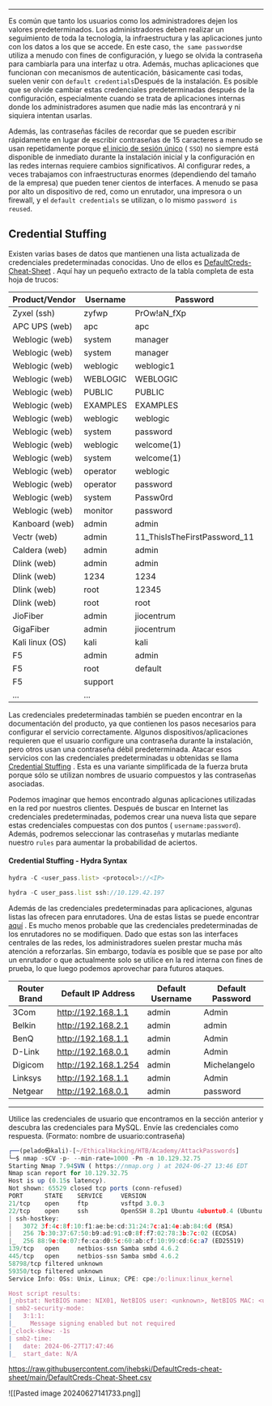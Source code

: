 
---

Es común que tanto los usuarios como los administradores dejen los valores predeterminados. Los administradores deben realizar un seguimiento de toda la tecnología, la infraestructura y las aplicaciones junto con los datos a los que se accede. En este caso, `the same password`se utiliza a menudo con fines de configuración, y luego se olvida la contraseña para cambiarla para una interfaz u otra. Además, muchas aplicaciones que funcionan con mecanismos de autenticación, básicamente casi todas, suelen venir con `default credentials`Después de la instalación. Es posible que se olvide cambiar estas credenciales predeterminadas después de la configuración, especialmente cuando se trata de aplicaciones internas donde los administradores asumen que nadie más las encontrará y ni siquiera intentan usarlas.

Además, las contraseñas fáciles de recordar que se pueden escribir rápidamente en lugar de escribir contraseñas de 15 caracteres a menudo se usan repetidamente porque [el inicio de sesión único](https://en.wikipedia.org/wiki/Single_sign-on) ( `SSO`) no siempre está disponible de inmediato durante la instalación inicial y la configuración en las redes internas requiere cambios significativos. Al configurar redes, a veces trabajamos con infraestructuras enormes (dependiendo del tamaño de la empresa) que pueden tener cientos de interfaces. A menudo se pasa por alto un dispositivo de red, como un enrutador, una impresora o un firewall, y el `default credentials` se utilizan, o lo mismo `password is reused`.

## Credential Stuffing
Existen varias bases de datos que mantienen una lista actualizada de credenciales predeterminadas conocidas. Uno de ellos es [DefaultCreds-Cheat-Sheet](https://github.com/ihebski/DefaultCreds-cheat-sheet) . Aquí hay un pequeño extracto de la tabla completa de esta hoja de trucos:

|**Product/Vendor**|**Username**|**Password**|
|---|---|---|
|Zyxel (ssh)|zyfwp|PrOw!aN_fXp|
|APC UPS (web)|apc|apc|
|Weblogic (web)|system|manager|
|Weblogic (web)|system|manager|
|Weblogic (web)|weblogic|weblogic1|
|Weblogic (web)|WEBLOGIC|WEBLOGIC|
|Weblogic (web)|PUBLIC|PUBLIC|
|Weblogic (web)|EXAMPLES|EXAMPLES|
|Weblogic (web)|weblogic|weblogic|
|Weblogic (web)|system|password|
|Weblogic (web)|weblogic|welcome(1)|
|Weblogic (web)|system|welcome(1)|
|Weblogic (web)|operator|weblogic|
|Weblogic (web)|operator|password|
|Weblogic (web)|system|Passw0rd|
|Weblogic (web)|monitor|password|
|Kanboard (web)|admin|admin|
|Vectr (web)|admin|11_ThisIsTheFirstPassword_11|
|Caldera (web)|admin|admin|
|Dlink (web)|admin|admin|
|Dlink (web)|1234|1234|
|Dlink (web)|root|12345|
|Dlink (web)|root|root|
|JioFiber|admin|jiocentrum|
|GigaFiber|admin|jiocentrum|
|Kali linux (OS)|kali|kali|
|F5|admin|admin|
|F5|root|default|
|F5|support||
|...|...||
Las credenciales predeterminadas también se pueden encontrar en la documentación del producto, ya que contienen los pasos necesarios para configurar el servicio correctamente. Algunos dispositivos/aplicaciones requieren que el usuario configure una contraseña durante la instalación, pero otros usan una contraseña débil predeterminada. Atacar esos servicios con las credenciales predeterminadas u obtenidas se llama [Credential Stuffing](https://owasp.org/www-community/attacks/Credential_stuffing) . Esta es una variante simplificada de la fuerza bruta porque sólo se utilizan nombres de usuario compuestos y las contraseñas asociadas.

Podemos imaginar que hemos encontrado algunas aplicaciones utilizadas en la red por nuestros clientes. Después de buscar en Internet las credenciales predeterminadas, podemos crear una nueva lista que separe estas credenciales compuestas con dos puntos ( `username:password`). Además, podremos seleccionar las contraseñas y mutarlas mediante nuestro `rules` para aumentar la probabilidad de aciertos.

#### Credential Stuffing - Hydra Syntax
```js
hydra -C <user_pass.list> <protocol>://<IP>
```

```js
hydra -C user_pass.list ssh://10.129.42.197
```

Además de las credenciales predeterminadas para aplicaciones, algunas listas las ofrecen para enrutadores. Una de estas listas se puede encontrar [aquí](https://www.softwaretestinghelp.com/default-router-username-and-password-list/) . Es mucho menos probable que las credenciales predeterminadas de los enrutadores no se modifiquen. Dado que estas son las interfaces centrales de las redes, los administradores suelen prestar mucha más atención a reforzarlas. Sin embargo, todavía es posible que se pase por alto un enrutador o que actualmente solo se utilice en la red interna con fines de prueba, lo que luego podemos aprovechar para futuros ataques.

|**Router Brand**|**Default IP Address**|**Default Username**|**Default Password**|
|---|---|---|---|
|3Com|http://192.168.1.1|admin|Admin|
|Belkin|http://192.168.2.1|admin|admin|
|BenQ|http://192.168.1.1|admin|Admin|
|D-Link|http://192.168.0.1|admin|Admin|
|Digicom|http://192.168.1.254|admin|Michelangelo|
|Linksys|http://192.168.1.1|admin|Admin|
|Netgear|http://192.168.0.1|admin|password|

-----
Utilice las credenciales de usuario que encontramos en la sección anterior y descubra las credenciales para MySQL. Envíe las credenciales como respuesta. (Formato: nombre de usuario:contraseña)

```js
┌──(pelado㉿kali)-[~/EthicalHacking/HTB/Academy/AttackPasswords]
└─$ nmap -sCV -p- --min-rate=1000 -Pn -n 10.129.32.75  
Starting Nmap 7.94SVN ( https://nmap.org ) at 2024-06-27 13:46 EDT
Nmap scan report for 10.129.32.75
Host is up (0.15s latency).
Not shown: 65529 closed tcp ports (conn-refused)
PORT      STATE    SERVICE     VERSION
21/tcp    open     ftp         vsftpd 3.0.3
22/tcp    open     ssh         OpenSSH 8.2p1 Ubuntu 4ubuntu0.4 (Ubuntu Linux; protocol 2.0)
| ssh-hostkey: 
|   3072 3f:4c:8f:10:f1:ae:be:cd:31:24:7c:a1:4e:ab:84:6d (RSA)
|   256 7b:30:37:67:50:b9:ad:91:c0:8f:f7:02:78:3b:7c:02 (ECDSA)
|_  256 88:9e:0e:07:fe:ca:d0:5c:60:ab:cf:10:99:cd:6c:a7 (ED25519)
139/tcp   open     netbios-ssn Samba smbd 4.6.2
445/tcp   open     netbios-ssn Samba smbd 4.6.2
58798/tcp filtered unknown
59350/tcp filtered unknown
Service Info: OSs: Unix, Linux; CPE: cpe:/o:linux:linux_kernel

Host script results:
|_nbstat: NetBIOS name: NIX01, NetBIOS user: <unknown>, NetBIOS MAC: <unknown> (unknown)
| smb2-security-mode: 
|   3:1:1: 
|_    Message signing enabled but not required
|_clock-skew: -1s
| smb2-time: 
|   date: 2024-06-27T17:47:46
|_  start_date: N/A

```

https://raw.githubusercontent.com/ihebski/DefaultCreds-cheat-sheet/main/DefaultCreds-Cheat-Sheet.csv

![[Pasted image 20240627141733.png]]